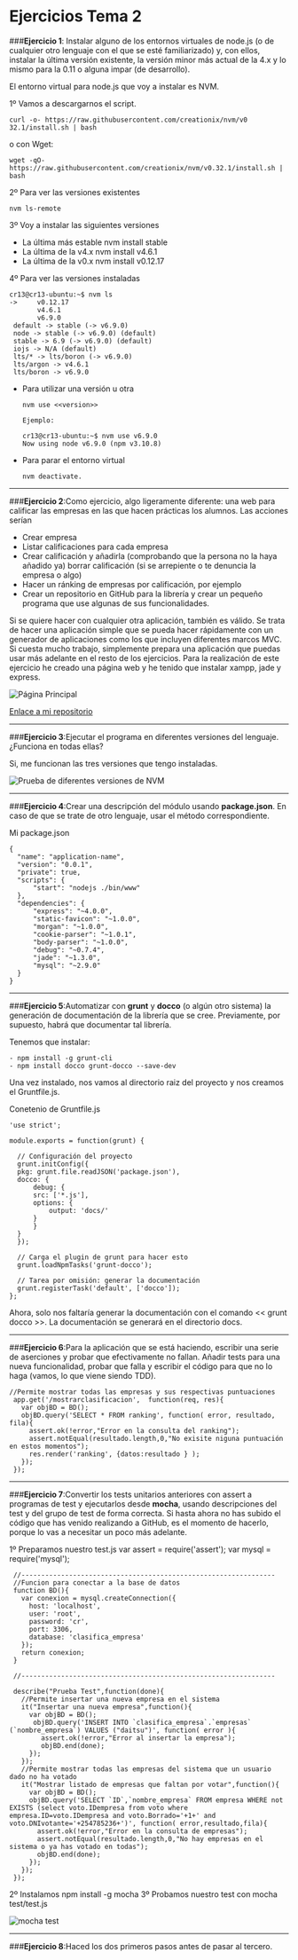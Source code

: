 # **Ejercicios Tema 2**

###**Ejercicio 1**: Instalar alguno de los entornos virtuales de node.js (o de cualquier otro lenguaje con el que se esté familiarizado) y, con ellos, instalar la última versión existente, la versión minor más actual de la 4.x y lo mismo para la 0.11 o alguna impar (de desarrollo).

El entorno virtual para node.js que voy a instalar es NVM.

1º Vamos a descargarnos el script.

    curl -o- https://raw.githubusercontent.com/creationix/nvm/v0 32.1/install.sh | bash
o con  Wget:

    wget -qO- https://raw.githubusercontent.com/creationix/nvm/v0.32.1/install.sh | bash

2º Para ver las versiones existentes

    nvm ls-remote

3º Voy a instalar las siguientes versiones
  - La última más estable
        nvm install stable
  - La última de la v4.x
        nvm install v4.6.1
  - La última de la v0.x
        nvm install v0.12.17

4º Para ver las versiones instaladas

    cr13@cr13-ubuntu:~$ nvm ls
    ->     v0.12.17
           v4.6.1
           v6.9.0
     default -> stable (-> v6.9.0)
     node -> stable (-> v6.9.0) (default)
     stable -> 6.9 (-> v6.9.0) (default)
     iojs -> N/A (default)
     lts/* -> lts/boron (-> v6.9.0)
     lts/argon -> v4.6.1
     lts/boron -> v6.9.0



  - Para utilizar una versión u otra

        nvm use <<version>>

        Ejemplo:

        cr13@cr13-ubuntu:~$ nvm use v6.9.0
        Now using node v6.9.0 (npm v3.10.8)

  - Para parar el entorno virtual

        nvm deactivate.

----------

###**Ejercicio 2**:Como ejercicio, algo ligeramente diferente: una web para calificar las empresas en las que hacen prácticas los alumnos. Las acciones serían
- Crear empresa
- Listar calificaciones para cada empresa
- Crear calificación y añadirla (comprobando que la persona no la haya añadido ya)
borrar calificación (si se arrepiente o te denuncia la empresa o algo)
- Hacer un ránking de empresas por calificación, por ejemplo
- Crear un repositorio en GitHub para la librería y crear un pequeño programa que use algunas de sus funcionalidades.

Si se quiere hacer con cualquier otra aplicación, también es válido. Se trata de hacer una aplicación simple que se pueda hacer rápidamente con un generador de aplicaciones como los que incluyen diferentes marcos MVC. Si cuesta mucho trabajo, simplemente prepara una aplicación que puedas usar más adelante en el resto de los ejercicios.
Para la realización de este ejercicio he creado una página web y he tenido que instalar xampp, jade y express.

![Página Principal](http://i1266.photobucket.com/albums/jj540/Juantan_Tonio/ejer2Tema2_zps5qizl7nd.png)

[Enlace a mi repositorio](https://github.com/cr13/Califica_empresas)

----------

###**Ejercicio 3**:Ejecutar el programa en diferentes versiones del lenguaje. ¿Funciona en todas ellas?

Si, me funcionan las tres versiones que tengo instaladas.

![Prueba de diferentes versiones de NVM](http://i1266.photobucket.com/albums/jj540/Juantan_Tonio/pruebadeversiones_zpsrubqovwh.png)

----------

###**Ejercicio 4**:Crear una descripción del módulo usando **package.json**. En caso de que se trate de otro lenguaje, usar el método correspondiente.

Mi package.json

    {
      "name": "application-name",
      "version": "0.0.1",
      "private": true,
      "scripts": {
          "start": "nodejs ./bin/www"
      },
      "dependencies": {
          "express": "~4.0.0",
          "static-favicon": "~1.0.0",
          "morgan": "~1.0.0",
          "cookie-parser": "~1.0.1",
          "body-parser": "~1.0.0",
          "debug": "~0.7.4",
          "jade": "~1.3.0",
          "mysql": "~2.9.0"
      }
    }


----------

###**Ejercicio 5**:Automatizar con **grunt** y **docco** (o algún otro sistema) la generación de documentación de la librería que se cree. Previamente, por supuesto, habrá que documentar tal librería.

Tenemos que instalar:

    - npm install -g grunt-cli
    - npm install docco grunt-docco --save-dev

Una vez instalado, nos vamos al directorio raiz del proyecto y nos creamos el Gruntfile.js.

Conetenio de Gruntfile.js

    'use strict';

    module.exports = function(grunt) {

      // Configuración del proyecto
      grunt.initConfig({
      pkg: grunt.file.readJSON('package.json'),
      docco: {
          debug: {
          src: ['*.js'],
          options: {
              output: 'docs/'
          }
          }
      }
      });

      // Carga el plugin de grunt para hacer esto
      grunt.loadNpmTasks('grunt-docco');

      // Tarea por omisión: generar la documentación
      grunt.registerTask('default', ['docco']);
    };

Ahora, solo nos faltaría generar la documentación con el comando << grunt docco >>.
La documentación se generará en el directorio docs.

----------

###**Ejercicio 6**:Para la aplicación que se está haciendo, escribir una serie de aserciones y probar que efectivamente no fallan. Añadir tests para una nueva funcionalidad, probar que falla y escribir el código para que no lo haga (vamos, lo que viene siendo TDD).

    //Permite mostrar todas las empresas y sus respectivas puntuaciones
     app.get('/mostrarclasificacion',  function(req, res){
       var objBD = BD();
       objBD.query('SELECT * FROM ranking', function( error, resultado, fila){
         assert.ok(!error,"Error en la consulta del ranking");
         assert.notEqual(resultado.length,0,"No exisite niguna puntuación en estos momentos");
         res.render('ranking', {datos:resultado } );
       });
     });

  ----------

  ###**Ejercicio 7**:Convertir los tests unitarios anteriores con assert a programas de test y ejecutarlos desde **mocha**, usando descripciones del test y del grupo de test de forma correcta. Si hasta ahora no has subido el código que has venido realizando a GitHub, es el momento de hacerlo, porque lo vas a necesitar un poco más adelante.

 1º Preparamos nuestro test.js
    var assert = require('assert');
     var mysql = require('mysql');

     //----------------------------------------------------------------
     //Funcion para conectar a la base de datos
     function BD(){
       var conexion = mysql.createConnection({
         host: 'localhost',
         user: 'root',
         password: 'cr',
         port: 3306,
         database: 'clasifica_empresa'
       });
       return conexion;
     }

     //----------------------------------------------------------------

     describe("Prueba Test",function(done){
       //Permite insertar una nueva empresa en el sistema
       it("Insertar una nueva empresa",function(){
         var objBD = BD();
     	  objBD.query('INSERT INTO `clasifica_empresa`.`empresas` (`nombre_empresa`) VALUES ("daitsu")', function( error ){
            assert.ok(!error,"Error al insertar la empresa");
            objBD.end(done);
         });
       });
       //Permite mostrar todas las empresas del sistema que un usuario dado no ha votado
       it("Mostrar listado de empresas que faltan por votar",function(){
         var objBD = BD();
         objBD.query('SELECT `ID`,`nombre_empresa` FROM empresa WHERE not EXISTS (select voto.IDempresa from voto where empresa.ID=voto.IDempresa and voto.Borrado='+1+' and voto.DNIvotante='+254785236+')', function( error,resultado,fila){
           assert.ok(!error,"Error en la consulta de empresas");
           assert.notEqual(resultado.length,0,"No hay empresas en el sistema o ya has votado en todas");
           objBD.end(done);
         });
       });
     });

 2º Instalamos npm install -g mocha
 3º Probamos nuestro test con mocha test/test.js

 ![mocha test](http://i1266.photobucket.com/albums/jj540/Juantan_Tonio/mochoo_zps7j2tdozp.png)

----------

###**Ejercicio 8**:Haced los dos primeros pasos antes de pasar al tercero.
